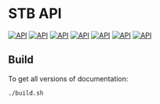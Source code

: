 STB API
=======

[![API](https://img.shields.io/badge/API-v342-orange.svg?style=flat-square)](https://stbapi.github.io/v342/)
[![API](https://img.shields.io/badge/API-v343-orange.svg?style=flat-square)](https://stbapi.github.io/v343/)
[![API](https://img.shields.io/badge/API-v344-orange.svg?style=flat-square)](https://stbapi.github.io/v344/)
[![API](https://img.shields.io/badge/API-v345-orange.svg?style=flat-square)](https://stbapi.github.io/v345/)
[![API](https://img.shields.io/badge/API-v346-orange.svg?style=flat-square)](https://stbapi.github.io/v346/)
[![API](https://img.shields.io/badge/API-v347-orange.svg?style=flat-square)](https://stbapi.github.io/v347/)
[![API](https://img.shields.io/badge/API-v348-orange.svg?style=flat-square)](https://stbapi.github.io/v348/)


## Build ##

To get all versions of documentation:

```bash
./build.sh
```
